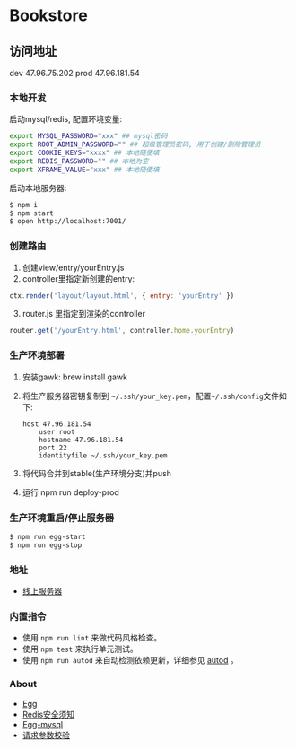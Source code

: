 # Bookstore

## 访问地址
dev 47.96.75.202
prod 47.96.181.54

### 本地开发

启动mysql/redis, 配置环境变量:

```bash
export MYSQL_PASSWORD="xxx" ## mysql密码
export ROOT_ADMIN_PASSWORD="" ## 超级管理员密码, 用于创建/删除管理员
export COOKIE_KEYS="xxxx" ## 本地随便填
export REDIS_PASSWORD="" ## 本地为空
export XFRAME_VALUE="xxx" ## 本地随便填
```

启动本地服务器:

```bash
$ npm i
$ npm start
$ open http://localhost:7001/
```

### 创建路由

1. 创建view/entry/yourEntry.js
2. controller里指定新创建的entry:

```javascript
ctx.render('layout/layout.html', { entry: 'yourEntry' })
```

3. router.js 里指定到渲染的controller

```javascript
router.get('/yourEntry.html', controller.home.yourEntry)
```

### 生产环境部署

1. 安装gawk: brew install gawk
2. 将生产服务器密钥复制到 `~/.ssh/your_key.pem`，配置`~/.ssh/config`文件如下:
    ```
    host 47.96.181.54
        user root
        hostname 47.96.181.54
        port 22
        identityfile ~/.ssh/your_key.pem
    ```

3. 将代码合并到stable(生产环境分支)并push
4. 运行 npm run deploy-prod

### 生产环境重启/停止服务器

```bash
$ npm run egg-start
$ npm run egg-stop
```

### 地址

- [线上服务器](47.96.181.54)

### 内置指令

- 使用 `npm run lint` 来做代码风格检查。
- 使用 `npm test` 来执行单元测试。
- 使用 `npm run autod` 来自动检测依赖更新，详细参见 [autod](https://www.npmjs.com/package/autod) 。

### About

- [Egg](https://eggjs.org)
- [Redis安全须知](https://ruby-china.org/topics/28094)
- [Egg-mysql](https://eggjs.org/zh-cn/tutorials/mysql.html)
- [请求参数校验](https://github.com/node-modules/parameter)

